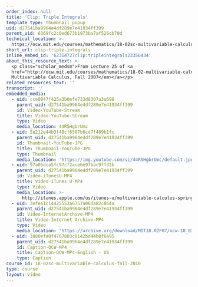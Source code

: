 ```yaml
---
order_index: null
title: 'Clip: Triple Integrals'
template_type: thumbnail_popup
uid: d27541ba9964e4df289e7e41934ff399
parent_uid: 6369fc2c0ed673b1973ba7af526cb70d
technical_location: >-
  https://ocw.mit.edu/courses/mathematics/18-02sc-multivariable-calculus-fall-2010/4.-triple-integrals-and-surface-integrals-in-3-space/part-a-triple-integrals/session-74-triple-integrals-rectangular-and-cylindrical-coordinates/clip-triple-integrals
short_url: clip-triple-integrals
inline_embed_id: '62314727clip:tripleintegrals23356434'
about_this_resource_text: >-
  <p class="scholar_medsm">From Lecture 25 of <a
  href="http://ocw.mit.edu/courses/mathematics/18-02-multivariable-calculus-fall-2007/video-lectures/"><em>18.02
  Multivariable Calculus, Fall 2007</em></a></p>
related_resources_text: ''
transcript: ''
embedded_media:
  - uid: cce0847f425a3b0efe733d8307a3a698
    parent_uid: d27541ba9964e4df289e7e41934ff399
    id: Video-YouTube-Stream
    title: Video-YouTube-Stream
    type: Video
    media_location: 44R5HgbrUmc
  - uid: 5e212e44b3f48cf6587b6cd7f489b1fc
    parent_uid: d27541ba9964e4df289e7e41934ff399
    id: Thumbnail-YouTube-JPG
    title: Thumbnail-YouTube-JPG
    type: Thumbnail
    media_location: 'https://img.youtube.com/vi/44R5HgbrUmc/default.jpg'
  - uid: 97a05dca5fc97cf2ace6e97bac9ff32b
    parent_uid: d27541ba9964e4df289e7e41934ff399
    id: Video-iTunesU-MP4
    title: Video-iTunes U-MP4
    type: Video
    media_location: >-
      http://itunes.apple.com/us/itunes-u/multivariable-calculus-spring/id354869122
  - uid: 3efea1c14425552a6757a06da82c864a
    parent_uid: d27541ba9964e4df289e7e41934ff399
    id: Video-InternetArchive-MP4
    title: Video-Internet Archive-MP4
    type: Video
    media_location: 'https://archive.org/download/MIT18.02F07/ocw-18_02-f07-lec25_300k.mp4'
  - uid: 3880efa0f4767803c8142bd44b0f6a95
    parent_uid: d27541ba9964e4df289e7e41934ff399
    id: Caption-OCW-MP4
    title: Caption-OCW-MP4-English - US
    type: Caption
course_id: 18-02sc-multivariable-calculus-fall-2010
type: course
layout: video
---
```

